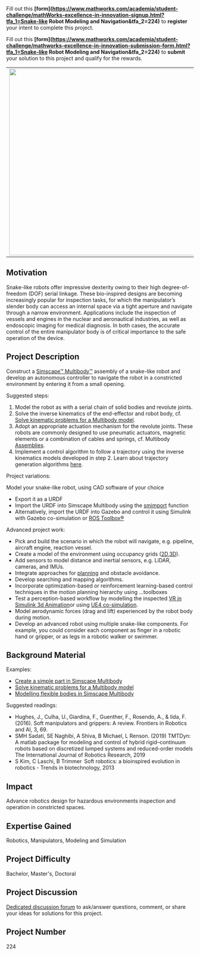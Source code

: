 Fill out this <strong>[form](https://www.mathworks.com/academia/student-challenge/mathWorks-excellence-in-innovation-signup.html?tfa_1=Snake-like Robot Modeling and Navigation&tfa_2=224)</strong> to **register** your intent to complete this project.

Fill out this <strong>[form](https://www.mathworks.com/academia/student-challenge/mathworks-excellence-in-innovation-submission-form.html?tfa_1=Snake-like Robot Modeling and Navigation&tfa_2=224)</strong> to **submit** your solution to this project and qualify for the rewards.

<table>
<td><img src="https://gist.githubusercontent.com/robertogl/e0115dc303472a9cfd52bbbc8edb7665/raw/snakeRobot.jpg"  width=500 /></td>
<td><p><h1>Snake-like Robot Modeling and Navigation</h1></p>
<p>Model and control an autonomous snake-like robot to navigate an unknown environment.  </p>
</table>

## Motivation

Snake-like robots offer impressive dexterity owing to their high degree-of-freedom (DOF) serial linkage. These bio-inspired designs are becoming increasingly popular for inspection tasks, for which the manipulator’s slender body can access an internal space via a tight aperture and navigate through a narrow environment. Applications include the inspection of vessels and engines in the nuclear and aeronautical industries, as well as endoscopic imaging for medical diagnosis. In both cases, the accurate control of the entire manipulator body is of critical importance to the safe operation of the device.  

## Project Description

Construct a [Simscape™ Multibody™](https://www.mathworks.com/help/physmod/sm/ref/simscape.multibody.kinematicssolver.html?searchHighlight=multibody%20inverse%20kinematics&amp;s_tid=srchtitle) assembly of a snake-like robot and develop an autonomous controller to navigate the robot in a constricted environment by entering it from a small opening.  

Suggested steps: 
1. Model the robot as with a serial chain of solid bodies and revolute joints.  
2. Solve the inverse kinematics of the end-effector and robot body, cf. [Solve kinematic problems for a Multibody model](https://www.mathworks.com/help/physmod/sm/ref/simscape.multibody.kinematicssolver.html?searchHighlight=multibody%20inverse%20kinematics&amp;s_tid=srchtitle). 
3. Adopt an appropriate actuation mechanism for the revolute joints. These robots are commonly designed to use pneumatic actuators, magnetic elements or a combination of cables and springs, cf. Multibody [Assemblies](https://www.mathworks.com/help/physmod/sm/multibody-systems.html).
4. Implement a control algorithm to follow a trajectory using the inverse kinematics models developed in step 2. Learn about trajectory generation algorithms [here](https://www.mathworks.com/help/robotics/coordinate-system-transformations.html).  

Project variations:
 
Model your snake-like robot, using CAD software of your choice 
-	Export it as a URDF 
-	Import the URDF into Simscape Multibody using the [smimport](https://www.mathworks.com/help/physmod/sm/ref/smimport.html) function 
-	Alternatively, import the URDF into Gazebo and control it using Simulink with Gazebo co-simulation or [ROS Toolbox®](https://www.mathworks.com/products/ros.html) 
 
Advanced project work:
-	Pick and build the scenario in which the robot will navigate, e.g. pipeline, aircraft engine, reaction vessel.  
-	Create a model of the environment using occupancy grids ([2D](https://www.mathworks.com/help/robotics/ug/occupancy-grids.html),[3D](https://www.mathworks.com/help/nav/ref/occupancymap3d.html)).  
-	Add sensors to model distance and inertial sensors, e.g. LiDAR, cameras, and IMUs.   
-	Integrate approaches for [planning](https://www.mathworks.com/discovery/path-planning.html) and obstacle avoidance.  
-	Develop searching and mapping algorithms. 
-	Incorporate optimization-based or reinforcement learning-based control techniques in the motion planning hierarchy using …toolboxes  
-	Test a perception-based workflow by modelling the inspected [VR in Simulink 3d Animation](https://www.mathworks.com/products/3d-animation.html)or using [UE4 co-simulation](https://www.mathworks.com/help/driving/unreal-engine-scenario-simulation.html).  
-	Model aerodynamic forces (drag and lift) experienced by the robot body during motion.   
-	Develop an advanced robot using multiple snake-like components. For example, you could consider each component as finger in a robotic hand or gripper, or as legs in a robotic walker or swimmer.  

## Background Material

Examples: 
- [Create a simple part in Simscape Multibody](https://www.mathworks.com/help/physmod/sm/ug/creating-a-simple-part.html) 
- [Solve kinematic problems for a Multibody model](https://www.mathworks.com/help/physmod/sm/ref/simscape.multibody.kinematicssolver.html?searchHighlight=multibody%20inverse%20kinematics&s_tid=srchtitle) 
- [Modelling flexible bodies in Simscape Multibody](https://www.mathworks.com/campaigns/offers/model-flexible-bodies.html) 

 Suggested readings: 
- Hughes, J., Culha, U., Giardina, F., Guenther, F., Rosendo, A., & Iida, F. (2016). Soft manipulators and grippers: A review. Frontiers in Robotics and AI, 3, 69. 
- SMH Sadati, SE Naghibi, A Shiva, B Michael, L Renson. (2019) TMTDyn: A matlab package for modeling and control of hybrid rigid–continuum robots based on discretized lumped systems and reduced-order models The International Journal of Robotics Research, 2019 
- S Kim, C Laschi, B Trimmer  Soft robotics: a bioinspired evolution in robotics - Trends in biotechnology, 2013 

## Impact

Advance robotics design for hazardous environments inspection and operation in constricted spaces. 

## Expertise Gained 

Robotics, Manipulators, Modeling and Simulation

## Project Difficulty

Bachelor, Master's, Doctoral

## Project Discussion

[Dedicated discussion forum](https://github.com/mathworks/MathWorks-Excellence-in-Innovation/discussions/56) to ask/answer questions, comment, or share your ideas for solutions for this project.

## Project Number

224

